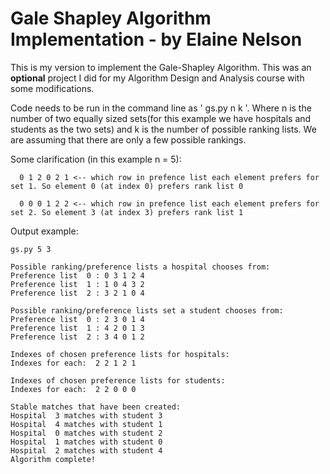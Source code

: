 # Gale Shapley Algorithm Implementation - by Elaine Nelson


This is my version to implement the Gale-Shapley Algorithm. This was an **optional** project I did for my Algorithm Design and Analysis course with some modifications.

Code needs to be run in the command line as ' gs.py n k '. Where n is the number of two equally sized sets(for this example we have hospitals and students as the two sets) and k is the number of possible ranking lists. We are assuming that there are only a few possible rankings.

Some clarification (in this example n = 5): 
         
      0 1 2 0 2 1 <-- which row in prefence list each element prefers for set 1. So element 0 (at index 0) prefers rank list 0 
      
      0 0 0 1 2 2 <-- which row in prefence list each element prefers for set 2. So element 3 (at index 3) prefers rank list 1 
      
Output example: 
```
gs.py 5 3

Possible ranking/preference lists a hospital chooses from:
Preference list  0 : 0 3 1 2 4
Preference list  1 : 1 0 4 3 2
Preference list  2 : 3 2 1 0 4

Possible ranking/preference lists set a student chooses from:
Preference list  0 : 2 3 0 1 4
Preference list  1 : 4 2 0 1 3
Preference list  2 : 3 4 0 1 2

Indexes of chosen preference lists for hospitals:
Indexes for each:  2 2 1 2 1

Indexes of chosen preference lists for students:
Indexes for each:  2 2 0 0 0

Stable matches that have been created:
Hospital  3 matches with student 3
Hospital  4 matches with student 1
Hospital  0 matches with student 2
Hospital  1 matches with student 0
Hospital  2 matches with student 4
Algorithm complete!

```

